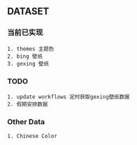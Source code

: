 
## DATASET

### 当前已实现
    1. themes 主题色
    2. bing 壁纸
    3. gexing 壁纸

### TODO
    1. update workflows 定时获取gexing壁纸数据
    2. 假期安排数据

### Other Data
    1. Chinese Color
